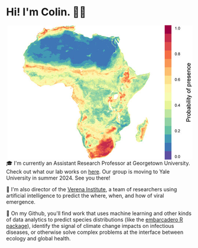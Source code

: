 
# Hi! I'm Colin. 👨‍🎤 
<img align="right" src="presence.jpg" width="500">

🎓 I'm currently an Assistant Research Professor at Georgetown University. Check out what our lab works on [here](https://www.carlsonlab.bio). Our group is moving to Yale University in summer 2024. See you there!

🦠 I'm also director of the [Verena Institute](https://www.viralemergence.org), a team of researchers using artificial intelligence to predict the where, when, and how of viral emergence.

🔢 On my Github, you'll find work that uses machine learning and other kinds of data analytics to predict species distributions (like the [embarcadero R package](https://www.github.com/cjcarlson/embarcadero)), identify the signal of climate change impacts on infectious diseases, or otherwise solve complex problems at the interface between ecology and global health.
